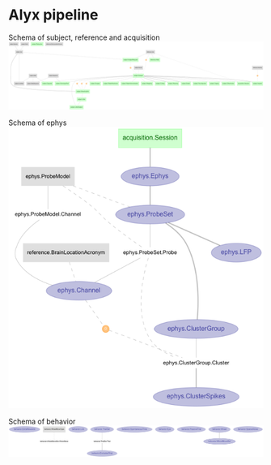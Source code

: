 # Alyx pipeline

Schema of subject, reference and acquisition
![Subject, reference and acquisition erd](images/subject_acquisition_reference_erd.png)

Schema of ephys
![Ephys erd](images/ephys_erd.png)

Schema of behavior
![Behavior erd](images/behavior_erd.png)


